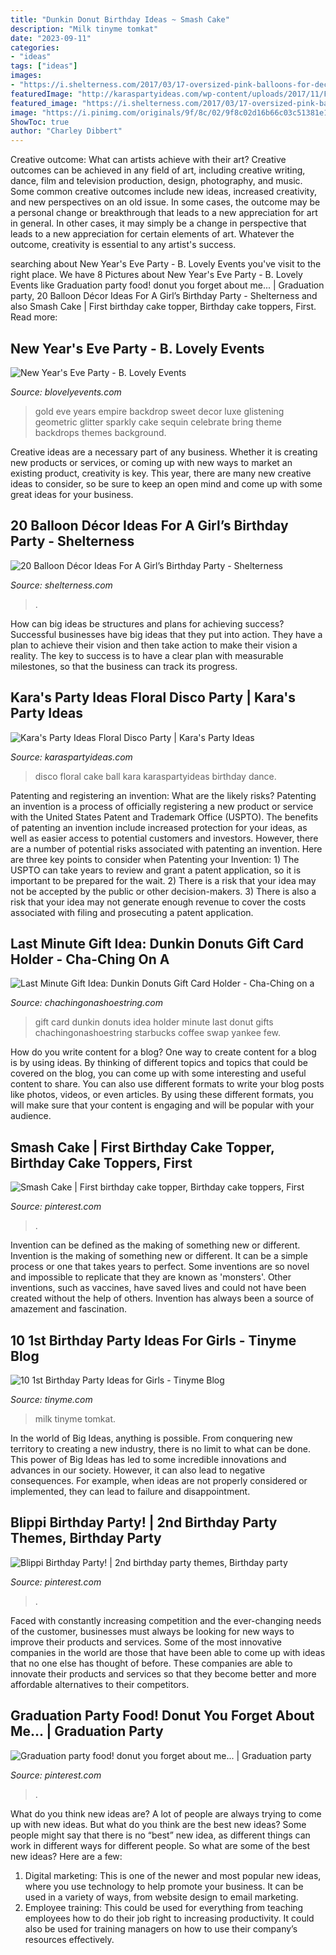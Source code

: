 ```yaml
---
title: "Dunkin Donut Birthday Ideas ~ Smash Cake"
description: "Milk tinyme tomkat"
date: "2023-09-11"
categories:
- "ideas"
tags: ["ideas"]
images:
- "https://i.shelterness.com/2017/03/17-oversized-pink-balloons-for-decorating-a-dessert-table.jpg"
featuredImage: "http://karaspartyideas.com/wp-content/uploads/2017/11/Floral-Disco-Party-via-Karas-Party-Ideas-KarasPartyIdeas.com16.jpg"
featured_image: "https://i.shelterness.com/2017/03/17-oversized-pink-balloons-for-decorating-a-dessert-table.jpg"
image: "https://i.pinimg.com/originals/9f/8c/02/9f8c02d16b66c03c51381e1e2fe8399f.jpg"
ShowToc: true
author: "Charley Dibbert"
---
```



Creative outcome: What can artists achieve with their art?
Creative outcomes can be achieved in any field of art, including creative writing, dance, film and television production, design, photography, and music. Some common creative outcomes include new ideas, increased creativity, and new perspectives on an old issue. In some cases, the outcome may be a personal change or breakthrough that leads to a new appreciation for art in general. In other cases, it may simply be a change in perspective that leads to a new appreciation for certain elements of art. Whatever the outcome, creativity is essential to any artist's success.

	

		
searching about New Year&#039;s Eve Party - B. Lovely Events you've visit to the right place. We have 8 Pictures about New Year&#039;s Eve Party - B. Lovely Events like Graduation party food! donut you forget about me... | Graduation party, 20 Balloon Décor Ideas For A Girl’s Birthday Party - Shelterness and also Smash Cake | First birthday cake topper, Birthday cake toppers, First. Read more:
		
    
## New Year&#039;s Eve Party - B. Lovely Events

<img loading=lazy src="https://i0.wp.com/blovelyevents.com/wp-content/uploads/2014/01/Gold-Sparkly-New-Years-Party.jpg?fit=684%2C1028" onerror="this.onerror=null;this.src='https://tse3.mm.bing.net/th?id=OIP.MERG39PLmFTyZQoKEt2tKAHaLI&amp;pid=15.1';" alt="New Year&#039;s Eve Party - B. Lovely Events">

_Source: blovelyevents.com_

>gold eve years empire backdrop sweet decor luxe glistening geometric glitter sparkly cake sequin celebrate bring theme backdrops themes background. 

	

Creative ideas are a necessary part of any business. Whether it is creating new products or services, or coming up with new ways to market an existing product, creativity is key. This year, there are many new creative ideas to consider, so be sure to keep an open mind and come up with some great ideas for your business.

    
## 20 Balloon Décor Ideas For A Girl’s Birthday Party - Shelterness

<img loading=lazy src="https://i.shelterness.com/2017/03/17-oversized-pink-balloons-for-decorating-a-dessert-table.jpg" onerror="this.onerror=null;this.src='https://tse2.mm.bing.net/th?id=OIP.BRPvCWXyjO_-y--X9ApYSgHaLH&amp;pid=15.1';" alt="20 Balloon Décor Ideas For A Girl’s Birthday Party - Shelterness">

_Source: shelterness.com_

>. 

	

How can big ideas be structures and plans for achieving success?
Successful businesses have big ideas that they put into action. They have a plan to achieve their vision and then take action to make their vision a reality. The key to success is to have a clear plan with measurable milestones, so that the business can track its progress.

    
## Kara&#039;s Party Ideas Floral Disco Party | Kara&#039;s Party Ideas

<img loading=lazy src="http://karaspartyideas.com/wp-content/uploads/2017/11/Floral-Disco-Party-via-Karas-Party-Ideas-KarasPartyIdeas.com16.jpg" onerror="this.onerror=null;this.src='https://tse1.mm.bing.net/th?id=OIP.4EXWLEm6NmRfPlAFYTsFygHaLH&amp;pid=15.1';" alt="Kara&#039;s Party Ideas Floral Disco Party | Kara&#039;s Party Ideas">

_Source: karaspartyideas.com_

>disco floral cake ball kara karaspartyideas birthday dance. 

	

Patenting and registering an invention: What are the likely risks?
Patenting an invention is a process of officially registering a new product or service with the United States Patent and Trademark Office (USPTO). The benefits of patenting an invention include increased protection for your ideas, as well as easier access to potential customers and investors. However, there are a number of potential risks associated with patenting an invention. Here are three key points to consider when Patenting your Invention: 1) The USPTO can take years to review and grant a patent application, so it is important to be prepared for the wait. 2) There is a risk that your idea may not be accepted by the public or other decision-makers. 3) There is also a risk that your idea may not generate enough revenue to cover the costs associated with filing and prosecuting a patent application.

    
## Last Minute Gift Idea: Dunkin Donuts Gift Card Holder - Cha-Ching On A

<img loading=lazy src="https://chachingonashoestring.com/wp-content/uploads/2011/12/DSCN0593-480x640.jpg" onerror="this.onerror=null;this.src='https://tse3.mm.bing.net/th?id=OIP.uRMtePGQqNB7qQO2iocP4wHaJ4&amp;pid=15.1';" alt="Last Minute Gift Idea: Dunkin Donuts Gift Card Holder - Cha-Ching on a">

_Source: chachingonashoestring.com_

>gift card dunkin donuts idea holder minute last donut gifts chachingonashoestring starbucks coffee swap yankee few. 

	

How do you write content for a blog?
One way to create content for a blog is by using ideas. By thinking of different topics and topics that could be covered on the blog, you can come up with some interesting and useful content to share. You can also use different formats to write your blog posts like photos, videos, or even articles. By using these different formats, you will make sure that your content is engaging and will be popular with your audience.

    
## Smash Cake | First Birthday Cake Topper, Birthday Cake Toppers, First

<img loading=lazy src="https://i.pinimg.com/originals/9f/8c/02/9f8c02d16b66c03c51381e1e2fe8399f.jpg" onerror="this.onerror=null;this.src='https://tse2.mm.bing.net/th?id=OIP.g_IseQ6xYXzl-AoBl9tUYQHaJ4&amp;pid=15.1';" alt="Smash Cake | First birthday cake topper, Birthday cake toppers, First">

_Source: pinterest.com_

>. 

	

Invention can be defined as the making of something new or different.
Invention is the making of something new or different. It can be a simple process or one that takes years to perfect. Some inventions are so novel and impossible to replicate that they are known as 'monsters'. Other inventions, such as vaccines, have saved lives and could not have been created without the help of others. Invention has always been a source of amazement and fascination.

    
## 10 1st Birthday Party Ideas For Girls - Tinyme Blog

<img loading=lazy src="https://www.tinyme.com/blog/wp-content/uploads/10-first-birthday-party-ideas-for-girls/10-First-Birthday-Party-Ideas-for-Girls-8.jpg" onerror="this.onerror=null;this.src='https://tse4.mm.bing.net/th?id=OIP.VpCGWSmRzk9VFnfne6DS-wHaLH&amp;pid=15.1';" alt="10 1st Birthday Party Ideas for Girls - Tinyme Blog">

_Source: tinyme.com_

>milk tinyme tomkat. 

	

In the world of Big Ideas, anything is possible. From conquering new territory to creating a new industry, there is no limit to what can be done. This power of Big Ideas has led to some incredible innovations and advances in our society. However, it can also lead to negative consequences. For example, when ideas are not properly considered or implemented, they can lead to failure and disappointment.

    
## Blippi Birthday Party! | 2nd Birthday Party Themes, Birthday Party

<img loading=lazy src="https://i.pinimg.com/736x/18/8d/0d/188d0d29769c83a8e71d6a3a40282c8f.jpg" onerror="this.onerror=null;this.src='https://tse2.mm.bing.net/th?id=OIP.tDKR-aaWsXuwYTnHEBqHwAHaJ3&amp;pid=15.1';" alt="Blippi Birthday Party! | 2nd birthday party themes, Birthday party">

_Source: pinterest.com_

>. 

	

Faced with constantly increasing competition and the ever-changing needs of the customer, businesses must always be looking for new ways to improve their products and services. Some of the most innovative companies in the world are those that have been able to come up with ideas that no one else has thought of before. These companies are able to innovate their products and services so that they become better and more affordable alternatives to their competitors.

    
## Graduation Party Food! Donut You Forget About Me... | Graduation Party

<img loading=lazy src="https://i.pinimg.com/736x/10/43/47/1043476831dd5fbb0bfae05ce1962a0e--graduation-party-foods-parties-food.jpg" onerror="this.onerror=null;this.src='https://tse2.mm.bing.net/th?id=OIP.Kn8ECnuf5qtEZLIh7o-CowHaJ3&amp;pid=15.1';" alt="Graduation party food! donut you forget about me... | Graduation party">

_Source: pinterest.com_

>. 

	

What do you think new ideas are?
A lot of people are always trying to come up with new ideas. But what do you think are the best new ideas? Some people might say that there is no “best” new idea, as different things can work in different ways for different people. So what are some of the best new ideas? Here are a few: 
1) Digital marketing: This is one of the newer and most popular new ideas, where you use technology to help promote your business. It can be used in a variety of ways, from website design to email marketing. 
2) Employee training: This could be used for everything from teaching employees how to do their job right to increasing productivity. It could also be used for training managers on how to use their company’s resources effectively.

